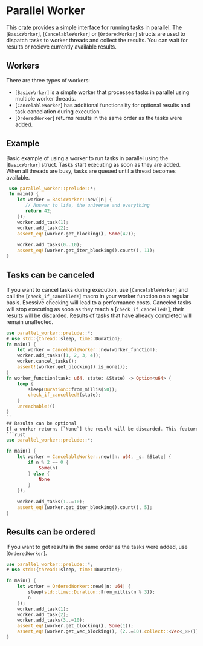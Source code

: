 # Parallel Worker

This [crate](https://crates.io/crates/parallel_worker) provides a simple interface for running tasks in parallel.
The [`BasicWorker`], [`CancelableWorker`] or [`OrderedWorker`] structs are used to dispatch tasks to worker threads and collect the results. You can wait for results or recieve currently available results.

## Workers
There are three types of workers:
- [`BasicWorker`] is a simple worker that processes tasks in parallel using multiple worker threads.
- [`CancelableWorker`] has additional functionality for optional results and task cancelation during execution.
- [`OrderedWorker`] returns results in the same order as the tasks were added. 

## Example
Basic example of using a worker to run tasks in parallel using the [`BasicWorker`] struct.
Tasks start executing as soon as they are added. When all threads are busy, tasks are queued until a thread becomes available.
```rust
 use parallel_worker::prelude::*;
 fn main() {
    let worker = BasicWorker::new(|n| {
       // Answer to life, the universe and everything
       return 42;
    });
    worker.add_task(1);
    worker.add_task(2);
    assert_eq!(worker.get_blocking(), Some(42));
    
    worker.add_tasks(0..10);
    assert_eq!(worker.get_iter_blocking().count(), 11);
}
```
## Tasks can be canceled
If you want to cancel tasks during execution, use [`CancelableWorker`] and call the [`check_if_cancelled!`] 
macro in your worker function on a regular basis. Exessive checking will lead to a performance costs.
Canceled tasks will stop executing as soon as they reach a [`check_if_cancelled!`], their results will be discarded.
Results of tasks that have already completed will remain unaffected.  
```rust
use parallel_worker::prelude::*;
# use std::{thread::sleep, time::Duration};
fn main() {
    let worker = CancelableWorker::new(worker_function);
    worker.add_tasks([1, 2, 3, 4]);
    worker.cancel_tasks();
    assert!(worker.get_blocking().is_none());
}
fn worker_function(task: u64, state: &State) -> Option<u64> {
    loop {
        sleep(Duration::from_millis(50)); 
        check_if_cancelled!(state); 
    }
    unreachable!() 
}
``
## Results can be optional
If a worker returns [`None`] the result will be discarded. This feature is available in the [`CancelableWorker`]. 
```rust
use parallel_worker::prelude::*;

fn main() {
    let worker = CancelableWorker::new(|n: u64, _s: &State| {
        if n % 2 == 0 {
            Some(n)
        } else {
            None
        }
    });
    
    worker.add_tasks(1..=10);
    assert_eq!(worker.get_iter_blocking().count(), 5);
}
```

## Results can be ordered
If you want to get results in the same order as the tasks were added, use [`OrderedWorker`].
```rust 
use parallel_worker::prelude::*;
# use std::{thread::sleep, time::Duration};

fn main() {
    let worker = OrderedWorker::new(|n: u64| {
        sleep(std::time::Duration::from_millis(n % 3));
        n    
    });
    worker.add_task(1);
    worker.add_task(2);
    worker.add_tasks(3..=10);
    assert_eq!(worker.get_blocking(), Some(1));
    assert_eq!(worker.get_vec_blocking(), (2..=10).collect::<Vec<_>>());
}
```
